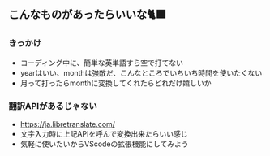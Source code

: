 ## こんなものがあったらいいな🐈‍⬛

### きっかけ

- コーディング中に、簡単な英単語すら空で打てない
- yearはいい、monthは強敵だ、こんなところでいちいち時間を使いたくない
- 月って打ったらmonthに変換してくれたらどれだけ嬉しいか

### 翻訳APIがあるじゃない

- https://ja.libretranslate.com/
- 文字入力時に上記APIを呼んで変換出来たらいい感じ
- 気軽に使いたいからVScodeの拡張機能にしてみよう
